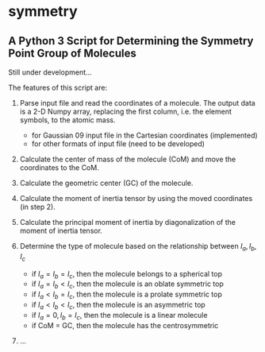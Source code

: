 # symmetry
## A Python 3 Script for Determining the Symmetry Point Group of Molecules

Still under development... 

The features of this script are:

1. Parse input file and read the coordinates of a molecule. The output data is a 2-D Numpy array, replacing the first column, i.e. the element symbols, to the atomic mass. 

	- for Gaussian 09 input file in the Cartesian coordinates (implemented)
	- for other formats of input file (need to be developed)
2. Calculate the center of mass of the molecule (CoM) and move the coordinates to the CoM.
3. Calculate the geometric center (GC) of the molecule.
4. Calculate the moment of inertia tensor by using the moved coordinates (in step 2).
5. Calculate the principal moment of inertia by diagonalization of the moment of inertia tensor. 
6. Determine the type of molecule based on the relationship between $I_{a}, I_{b}, I_{c}$  
    - if $I_{a} = I_{b} = I_{c}$, then the molecule belongs to a spherical top
    - if $I_{a} = I_{b} < I_{c}$, then the molecule is an oblate symmetric top
    - if $I_{a} < I_{b} = I_{c}$, then the molecule is a prolate symmetric top
    - if $I_{a} < I_{b} < I_{c}$, then the molecule is an asymmetric top
    - if $I_{a} = 0, I_{b} = I_{c}$, then the molecule is a linear molecule
    - if CoM = GC, then the molecule has the centrosymmetric 
7. ...